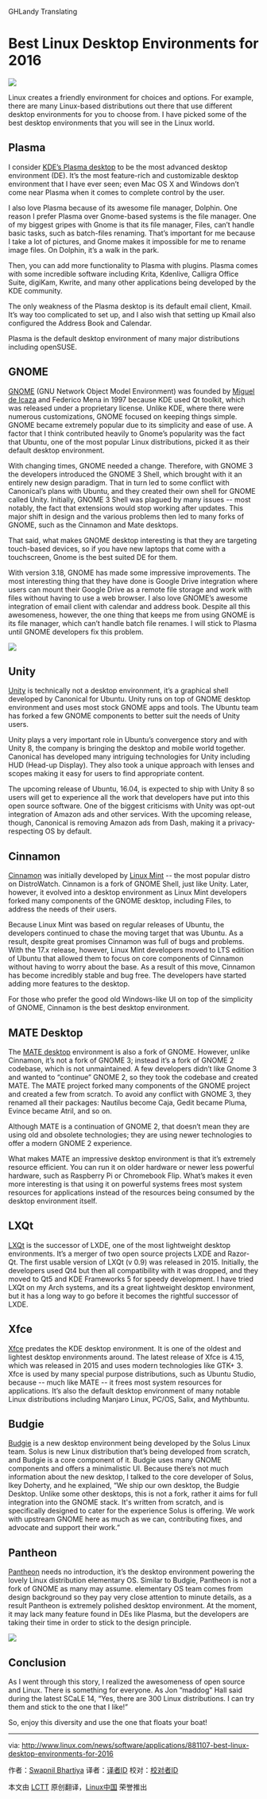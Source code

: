 GHLandy Translating

Best Linux Desktop Environments for 2016
=============================================

![](http://www.linux.com/images/stories/66866/DE-2.png)

Linux creates a friendly environment for choices and options. For example, there are many Linux-based distributions out there that use different desktop environments for you to choose from. I have picked some of the best desktop environments that you will see in the Linux world.

## Plasma

I consider [KDE’s Plasma desktop](https://www.kde.org/workspaces/plasmadesktop/) to be the most advanced desktop environment (DE). It’s the most feature-rich and customizable desktop environment that I have ever seen; even Mac OS X and Windows don’t come near Plasma when it comes to complete control by the user.

I also love Plasma because of its awesome file manager, Dolphin. One reason I prefer Plasma over Gnome-based systems is the file manager. One of my biggest gripes with Gnome is that its file manager, Files, can’t handle basic tasks, such as batch-files renaming. That’s important for me because I take a lot of pictures, and Gnome makes it impossible for me to rename image files. On Dolphin, it’s a walk in the park.

Then, you can add more functionality to Plasma with plugins. Plasma comes with some incredible software including Krita, Kdenlive, Calligra Office Suite, digiKam, Kwrite, and many other applications being developed by the KDE community.

The only weakness of the Plasma desktop is its default email client, Kmail. It’s way too complicated to set up, and I also wish that setting up Kmail also configured the Address Book and Calendar.

Plasma is the default desktop environment of many major distributions including openSUSE.

## GNOME

[GNOME](https://www.gnome.org/) (GNU Network Object Model Environment) was founded by [Miguel de Icaza](https://en.wikipedia.org/wiki/Miguel_de_Icaza) and Federico Mena in 1997 because KDE used Qt toolkit, which was released under a proprietary license. Unlike KDE, where there were numerous customizations, GNOME focused on keeping things simple. GNOME became extremely popular due to its simplicity and ease of use. A factor that I think contributed heavily to Gnome’s popularity was the fact that Ubuntu, one of the most popular Linux distributions, picked it as their default desktop environment.

With changing times, GNOME needed a change. Therefore, with GNOME 3 the developers introduced the GNOME 3 Shell, which brought with it an entirely new design paradigm. That in turn led to some conflict with Canonical’s plans with Ubuntu, and they created their own shell for GNOME called Unity. Initially, GNOME 3 Shell was plagued by many issues -- most notably, the fact that extensions would stop working after updates. This major shift in design and the various problems then led to many forks of GNOME, such as the Cinnamon and Mate desktops.

That said, what makes GNOME desktop interesting is that they are targeting touch-based devices, so if you have new laptops that come with a touchscreen, Gnome is the best suited DE for them.

With version 3.18, GNOME has made some impressive improvements. The most interesting thing that they have done is Google Drive integration where users can mount their Google Drive as a remote file storage and work with files without having to use a web browser. I also love GNOME’s awesome integration of email client with calendar and address book. Despite all this awesomeness, however, the one thing that keeps me from using GNOME is its file manager, which can’t handle batch file renames. I will stick to Plasma until GNOME developers fix this problem.

![](http://www.linux.com/images/stories/66866/DE-fig1.png)

## Unity

[Unity](https://unity.ubuntu.com/) is technically not a desktop environment, it’s a graphical shell developed by Canonical for Ubuntu. Unity runs on top of GNOME desktop environment and uses most stock GNOME apps and tools. The Ubuntu team has forked a few GNOME components to better suit the needs of Unity users.

Unity plays a very important role in Ubuntu’s convergence story and with Unity 8, the company is bringing the desktop and mobile world together. Canonical has developed many intriguing technologies for Unity including HUD (Head-up Display). They also took a unique approach with lenses and scopes making it easy for users to find appropriate content.

The upcoming release of Ubuntu, 16.04, is expected to ship with Unity 8 so users will get to experience all the work that developers have put into this open source software. One of the biggest criticisms with Unity was opt-out integration of Amazon ads and other services. With the upcoming release, though, Canonical is removing Amazon ads from Dash, making it a privacy-respecting OS by default.

## Cinnamon

[Cinnamon](https://en.wikipedia.org/wiki/Cinnamon_(software)) was initially developed by [Linux Mint](http://www.linuxmint.com/) -- the most popular distro on DistroWatch. Cinnamon is a fork of GNOME Shell, just like Unity. Later, however, it evolved into a desktop environment as Linux Mint developers forked many components of the GNOME desktop, including Files, to address the needs of their users.

Because Linux Mint was based on regular releases of Ubuntu, the developers continued to chase the moving target that was Ubuntu. As a result, despite great promises Cinnamon was full of bugs and problems. With the 17.x release, however, Linux Mint developers moved to LTS edition of Ubuntu that allowed them to focus on core components of Cinnamon without having to worry about the base. As a result of this move, Cinnamon has become incredibly stable and bug free. The developers have started adding more features to the desktop.

For those who prefer the good old Windows-like UI on top of the simplicity of GNOME, Cinnamon is the best desktop environment.

## MATE Desktop

The [MATE desktop](http://mate-desktop.com/) environment is also a fork of GNOME. However, unlike Cinnamon, it’s not a fork of GNOME 3; instead it’s a fork of GNOME 2 codebase, which is not unmaintained. A few developers didn’t like Gnome 3 and wanted to “continue” GNOME 2, so they took the codebase and created MATE. The MATE project forked many components of the GNOME project and created a few from scratch. To avoid any conflict with GNOME 3, they renamed all their packages: Nautilus become Caja, Gedit became Pluma, Evince became Atril, and so on.

Although MATE is a continuation of GNOME 2, that doesn’t mean they are using old and obsolete technologies; they are using newer technologies to offer a modern GNOME 2 experience.

What makes MATE an impressive desktop environment is that it’s extremely resource efficient. You can run it on older hardware or newer less powerful hardware, such as Raspberry Pi or Chromebook Flip. What’s makes it even more interesting is that using it on powerful systems frees most system resources for applications instead of the resources being consumed by the desktop environment itself.

## LXQt

[LXQt](http://lxqt.org/) is the successor of LXDE, one of the most lightweight desktop environments. It’s a merger of two open source projects LXDE and Razor-Qt. The first usable version of LXQt (v 0.9) was released in 2015. Initially, the developers used Qt4 but then all compatibility with it was dropped, and they moved to Qt5 and KDE Frameworks 5 for speedy development. I have tried LXQt on my Arch systems, and its a great lightweight desktop environment, but it has a long way to go before it becomes the rightful successor of LXDE.

## Xfce

[Xfce](http://www.xfce.org/) predates the KDE desktop environment. It is one of the oldest and lightest desktop environments around. The latest release of Xfce is 4.15, which was released in 2015 and uses modern technologies like GTK+ 3. Xfce is used by many special purpose distributions, such as Ubuntu Studio, because -- much like MATE -- it frees most system resources for applications. It’s also the default desktop environment of many notable Linux distributions including Manjaro Linux, PC/OS, Salix, and Mythbuntu.

## Budgie

[Budgie](https://solus-project.com/budgie/) is a new desktop environment being developed by the Solus Linux team. Solus is new Linux distribution that’s being developed from scratch, and Budgie is a core component of it. Budgie uses many GNOME components and offers a minimalistic UI. Because there’s not much information about the new desktop, I talked to the core developer of Solus, Ikey Doherty, and he explained, “We ship our own desktop, the Budgie Desktop. Unlike some other desktops, this is not a fork, rather it aims for full integration into the GNOME stack. It's written from scratch, and is specifically designed to cater for the experience Solus is offering. We work with upstream GNOME here as much as we can, contributing fixes, and advocate and support their work.”

## Pantheon

[Pantheon](https://elementary.io/) needs no introduction, it’s the desktop environment powering the lovely Linux distribution elementary OS. Similar to Budgie, Pantheon is not a fork of GNOME as many may assume. elementary OS team comes from design background so they pay very close attention to minute details, as a result Pantheon is extremely polished desktop environment. At the moment, it may lack many feature found in DEs like Plasma, but the developers are taking their time in order to stick to the design principle.

![](http://www.linux.com/images/stories/66866/DE-3.png)

## Conclusion

As I went through this story, I realized the awesomeness of open source and Linux. There is something for everyone. As Jon “maddog” Hall said during the latest SCaLE 14, “Yes, there are 300 Linux distributions. I can try them and stick to the one that I like!”

So, enjoy this diversity and use the one that floats your boat!

------------------------------------------------------------------------------

via: http://www.linux.com/news/software/applications/881107-best-linux-desktop-environments-for-2016

作者：[Swapnil Bhartiya][a]
译者：[译者ID](https://github.com/译者ID)
校对：[校对者ID](https://github.com/校对者ID)

本文由 [LCTT](https://github.com/LCTT/TranslateProject) 原创翻译，[Linux中国](https://linux.cn/) 荣誉推出

[a]:http://www.linux.com/community/forums/person/61003
